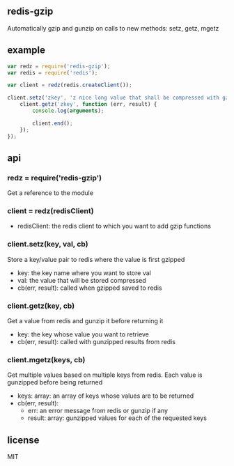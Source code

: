 redis-gzip
----------

Automatically gzip and gunzip on calls to new methods: setz, getz, mgetz

example
-------

```js
var redz = require('redis-gzip');
var redis = require('redis');

var client = redz(redis.createClient());

client.setz('zkey', 'z nice long value that shall be compressed with gzip', function (err, result) {
	client.getz('zkey', function (err, result) {
		console.log(arguments);

		client.end();
	});
});
```

api
---

### redz = require('redis-gzip')

Get a reference to the module

### client = redz(redisClient)

* redisClient: the redis client to which you want to add gzip functions

### client.setz(key, val, cb)

Store a key/value pair to redis where the value is first gzipped

* key: the key name where you want to store val
* val: the value that will be stored compressed
* cb(err, result): called when gzipped saved to redis

### client.getz(key, cb)

Get a value from redis and gunzip it before returning it

* key: the key whose value you want to retrieve
* cb(err, result): called with gunzipped results from redis

### client.mgetz(keys, cb)

Get multiple values based on multiple keys from redis. Each value is gunzipped
before being returned

* keys: array: an array of keys whose values are to be returned
* cb(err, result):
  * err: an error message from redis or gunzip if any
  * result: array: gunzipped values for each of the requested keys

license
-------

MIT


